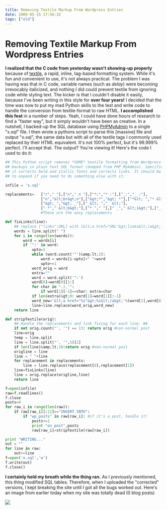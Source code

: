 ```yaml
---
title: Removing Textile Markup From Wordpress Entries
date: 2009-05-15 17:56:32
tags: ["old"]
---
```


# Removing Textile Markup From Wordpress Entries

__I realized that the C code from yesterday wasn't showing-up properly__ because of [textile](http://wordpress.org/tags/textile), a rapid, inline, tag-based formatting system.  While it's fun and convenient to use, it's not always practical.  The problem I was having was that in C code, variable names (such as _delay_) were becoming irrevocably italicized, and nothing I did could prevent textile from ignoring code while styling text.  The kicker is that I couldn't disable it easily, because I've been writing in this style for __over four years!__  I decided that the time was now to put my mad Python skills to the test and write code to handle the conversion from textile-format to raw HTML.
__I accomplished this feat__ in a number of steps.  Yeah, I could have done hours of research to find a "faster way", but it simply wouldn't have been as creative.  In a nutshell, I backed-up the SQL database using [PHPMyAdmin](http://en.wikipedia.org/wiki/PhpMyAdmin) to a single "x.sql" file.  I then wrote a pythons script to parse this [massive] file and output "o.sql", the same data but with all of the textile tags I commonly used replaced by their HTML equivalent.  It's not 100% perfect, but it's 99.999% perfect.  I'll accept that.  The output?  You're viewing it!  Here's the code I used to do it:

```python
## This Python script removes *SOME* textile formatting from Wordpress
## backups in plain text SQL format (dumped from PHP MyAdmin). Specifically,
## it corrects bold and itallic fonts and corrects links. It should be easy
## to expand if you need to do something else with it.

infile = 'x.sql'

replacements=   ["r"," "],["n"," n "],["*:","* :"],["_:","_ :"],
                ["n","&lt;br&gt;n"],["&gt;*","&gt; *"],["*&lt; ","* &lt;"],
                ["&gt;_","&gt; _"],["_&lt; ","_ &lt;"],
                [" *"," &lt;b&gt;"],["* "," "],[" _"," &lt;i&gt;"],["_ ","&lt;/i&gt; "]
                #These are the easy replacements

def fixLinks(line):
    ## replace ["links":URL] with [&lt;a href="URL"&gt;links&lt;/a&gt;]. ##
    words = line.split(" ")
    for i in range(len(words)):
        word = words[i]
        if '":' in word:
            upto=1
            while (word.count('"')&amp;lt;2):
                word = words[i-upto]+" "+word
                upto+=1
            word_orig = word
            extra=""
            word = word.split('":')
            word[0]=word[0][1:]
            for char in ".),'":
                if word[1][-1]==char: extra=char
            if len(extra)&gt;0: word[1]=word[1][:-1]
            word_new='&lt;a href="%s"&gt;%s&lt;/a&gt;'%(word[1],word[0])+extra
            line=line.replace(word_orig,word_new)
    return line

def stripTextile(orig):
    ## Handle the replacements and link fixing for each line. ##
    if not orig.count("', '") == 13: return orig #non-normal post
    line=orig
    temp = line.split
    line = line.split("', '",5)[2]
    if len(line)&amp;lt;10:return orig #non-normal post
    origline = line
    line = " "+line
    for replacement in replacements:
        line = line.replace(replacement[0],replacement[1])
    line=fixLinks(line)
    line = orig.replace(origline,line)
    return line

f=open(infile)
raw=f.readlines()
f.close
posts=0
for raw_i in range(len(raw)):
    if raw[raw_i][:11]=="INSERT INTO":
        if "wp_posts" in raw[raw_i]: #if it's a post, handle it!
            posts+=1
            print "on post",posts
            raw[raw_i]=stripTextile(raw[raw_i])

print "WRITING..."
out = ""
for line in raw:
    out+=line
f=open('o.sql','w')
f.write(out)
f.close()

```

__I certainly held my breath while the thing ran.__  As I previously mentioned, this thing modified SQL tables.  Therefore, when I uploaded the "corrected" versions, I kept breaking the site until  I got all the bugs worked out.  Here's an image from earlier today when my site was totally dead (0 blog posts)

<div class="text-center img-border">

[![](hostingwork_thumb.jpg)](hostingwork.jpg)

</div>